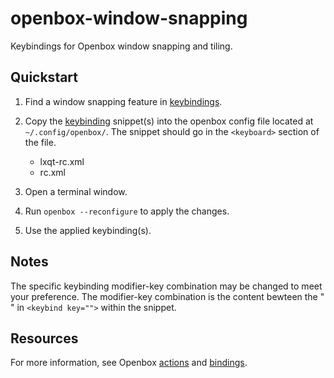 # openbox-window-snapping

Keybindings for Openbox window snapping and tiling.

## Quickstart

1. Find a window snapping feature in [keybindings](keybindings).
2. Copy the [keybinding](keybindings) snippet(s) into the openbox config file located at `~/.config/openbox/`. The snippet should go in the `<keyboard>` section of the file.

   - lxqt-rc.xml
   - rc.xml

3. Open a terminal window.
4. Run `openbox --reconfigure` to apply the changes.
5. Use the applied keybinding(s).

## Notes

The specific keybinding modifier-key combination may be changed to meet your preference. The modifier-key combination is the content bewteen the " " in `<keybind key="">` within the snippet.

## Resources

For more information, see Openbox [actions][openbox-actions] and [bindings][openbox-bindings].

<!-- links -->
[openbox-actions]: http://openbox.org/wiki/Help:Actions#Action_syntax
[openbox-bindings]: http://openbox.org/wiki/Help:Bindings
